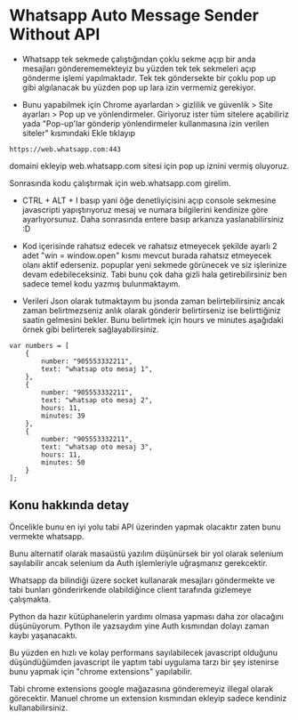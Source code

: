 # Whatsapp Auto Message Sender Without API

- Whatsapp tek sekmede çalıştığından çoklu sekme açıp bir anda mesajları gönderememekteyiz bu yüzden tek tek sekmeleri açıp gönderme işlemi yapılmaktadır.
Tek tek göndersekte bir çoklu pop up gibi algılanacak bu yüzden pop up lara izin vermemiz gerekiyor.

- Bunu yapabilmek için Chrome ayarlardan > gizlilik ve güvenlik > Site ayarları > Pop up ve yönlendirmeler. Giriyoruz ister tüm sitelere açabiliriz yada
"Pop-up'lar gönderip yönlendirmeler kullanmasına izin verilen siteler" kısmındaki Ekle tıklayıp

````https://web.whatsapp.com:443````

domaini ekleyip web.whatsapp.com sitesi için pop up iznini vermiş oluyoruz.

Sonrasında kodu çalıştırmak için web.whatsapp.com girelim.

- CTRL + ALT + I basıp yani öğe denetliyiçisini açıp console sekmesine javascripti yapıştırıyoruz mesaj ve numara bilgilerini kendinize göre ayarlıyorsunuz.
Daha sonrasında entere basıp arkanıza yaslanabilirsiniz :D 

- Kod içerisinde rahatsız edecek ve rahatsız etmeyecek şekilde ayarlı 2 adet "win = window.open" kısmı mevcut burada rahatsız etmeyecek olanı aktif ederseniz.
popuplar yeni sekmede görünecek ve siz işlerinize devam edebileceksiniz. Tabi bunu çok daha gizli hala getirebilirsiniz ben sadece temel kodu yazmış bulunmaktayım.

- Verileri Json olarak tutmaktayım bu jsonda zaman belirtebilirsiniz ancak zaman belirtmezseniz anlık olarak gönderir belirtirseniz ise belirttiğiniz saatin gelmesini bekler. Bunu belirtmek için hours ve minutes aşağıdaki örnek gibi belirterek sağlayabilirsiniz.
````
var numbers = [
	{
		number: "905553332211",
		text: "whatsap oto mesaj 1",
	},
	{
		number: "905553332211",
		text: "whatsap oto mesaj 2",
		hours: 11,
		minutes: 39
	},
	{
		number: "905553332211",
		text: "whatsap oto mesaj 3",
		hours: 11,
		minutes: 50
	}
];
````

## Konu hakkında detay
Öncelikle bunu en iyi yolu tabi API üzerinden yapmak olacaktır zaten bunu vermekte whatsapp.

Bunu alternatif olarak masaüstü yazılım düşünürsek bir yol olarak selenium sayılabilir ancak selenium da Auth işlemleriyle uğraşmanız gerekcektir.

Whatsapp da bilindiği üzere socket kullanarak mesajları göndermekte ve tabi bunları gönderirkende olabildiğince client tarafında gizlemeye çalışmakta.

Python da hazır kütüphanelerin yardımı olmasa yapması daha zor olacağını düşünüyorum. Python ile yazsaydım yine Auth kısmından dolayı zaman kaybı yaşanacaktı.

Bu yüzden en hızlı ve kolay performans sayılabilecek javascript olduğunu düşündüğümden javascript ile yaptım tabi uygulama tarzı bir şey istenirse bunu yapmak için "chrome extensions" yapılabilir.

Tabi chrome extensions google mağazasına gönderemeyiz illegal olarak görecektir. Manuel chrome un extension kısmından ekleyip sadece kendiniz kullanabilirsiniz.
